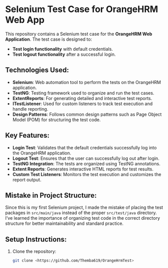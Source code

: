 # Selenium Test Case for OrangeHRM Web App

This repository contains a Selenium test case for the **OrangeHRM Web Application**. The test case is designed to:

- **Test login functionality** with default credentials.
- **Test logout functionality** after a successful login.

## Technologies Used:
- **Selenium**: Web automation tool to perform the tests on the OrangeHRM application.
- **TestNG**: Testing framework used to organize and run the test cases.
- **ExtentReports**: For generating detailed and interactive test reports.
- **ITestListener**: Used for custom listeners to track test execution and handle reporting.
- **Design Patterns**: Follows common design patterns such as Page Object Model (POM) for structuring the test code.

## Key Features:
- **Login Test**: Validates that the default credentials successfully log into the OrangeHRM application.
- **Logout Test**: Ensures that the user can successfully log out after login.
- **TestNG Integration**: The tests are organized using TestNG annotations.
- **Extent Reports**: Generates interactive HTML reports for test results.
- **Custom Test Listeners**: Monitors the test execution and customizes the report output.

## Mistake in Project Structure:
Since this is my first Selenium project, I made the mistake of placing the test packages in `src/main/java` instead of the proper `src/test/java` directory. I’ve learned the importance of organizing test code in the correct directory structure for better maintainability and standard practice.

## Setup Instructions:

1. Clone the repository:
   ```bash
   git clone <https://github.com/Themba619/OrangeHrmTest>
